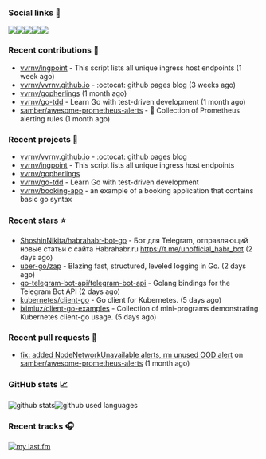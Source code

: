 ### Social links 🔗
[![](https://img.shields.io/badge/gitub.io-100000?style=for-the-badge&logo=github&logoColor=white&style=flat-square)](https://vvrnv.github.io/)[![](https://img.shields.io/badge/linkedin-0077B5?style=for-the-badge&logo=linkedin&logoColor=white&style=flat-square)](https://www.linkedin.com/in/valery-voronov)[![](https://img.shields.io/badge/telegram-2CA5E0?style=for-the-badge&logo=telegram&logoColor=white&style=flat-square)](https://t.me/vvoronov)[![](https://img.shields.io/badge/last.fm-D51007?style=for-the-badge&logo=last.fm&logoColor=white&style=flat-square)](https://www.last.fm/user/valera_88)[![](https://img.shields.io/badge/strava-FC4C02?style=for-the-badge&logo=strava&logoColor=white&style=flat-square)](https://www.strava.com/athletes/72534161)

### Recent contributions 👷

- [vvrnv/ingpoint](https://github.com/vvrnv/ingpoint) - This script lists all unique ingress host endpoints (1 week ago)
- [vvrnv/vvrnv.github.io](https://github.com/vvrnv/vvrnv.github.io) - :octocat: github pages blog (3 weeks ago)
- [vvrnv/gopherlings](https://github.com/vvrnv/gopherlings) (1 month ago)
- [vvrnv/go-tdd](https://github.com/vvrnv/go-tdd) - Learn Go with test-driven development (1 month ago)
- [samber/awesome-prometheus-alerts](https://github.com/samber/awesome-prometheus-alerts) - 🚨 Collection of Prometheus alerting rules (1 month ago)

### Recent projects 💩

- [vvrnv/vvrnv.github.io](https://github.com/vvrnv/vvrnv.github.io) - :octocat: github pages blog
- [vvrnv/ingpoint](https://github.com/vvrnv/ingpoint) - This script lists all unique ingress host endpoints
- [vvrnv/gopherlings](https://github.com/vvrnv/gopherlings)
- [vvrnv/go-tdd](https://github.com/vvrnv/go-tdd) - Learn Go with test-driven development
- [vvrnv/booking-app](https://github.com/vvrnv/booking-app) - an example of a booking application that contains basic go syntax

### Recent stars ⭐

- [ShoshinNikita/habrahabr-bot-go](https://github.com/ShoshinNikita/habrahabr-bot-go) - Бот для Telegram, отправляющий новые статьи с сайта Habrahabr.ru https://t.me/unofficial_habr_bot (2 days ago)
- [uber-go/zap](https://github.com/uber-go/zap) - Blazing fast, structured, leveled logging in Go. (2 days ago)
- [go-telegram-bot-api/telegram-bot-api](https://github.com/go-telegram-bot-api/telegram-bot-api) - Golang bindings for the Telegram Bot API (2 days ago)
- [kubernetes/client-go](https://github.com/kubernetes/client-go) - Go client for Kubernetes. (5 days ago)
- [iximiuz/client-go-examples](https://github.com/iximiuz/client-go-examples) - Collection of mini-programs demonstrating Kubernetes client-go usage. (5 days ago)

### Recent pull requests 🔨

- [fix: added NodeNetworkUnavailable alerts, rm unused OOD alert](https://github.com/samber/awesome-prometheus-alerts/pull/318) on [samber/awesome-prometheus-alerts](https://github.com/samber/awesome-prometheus-alerts) (1 month ago)

### GitHub stats 📈
![github stats](https://github-readme-stats.vercel.app/api?username=vvrnv&count_private=true&hide_title=true&theme=dark)![github used languages](https://github-readme-stats.vercel.app/api/top-langs?username=vvrnv&theme=dark&locale=en)

### Recent tracks 🎧
[![my last.fm](https://lastfm-recently-played.vercel.app/api?user=valera_88)](https://www.last.fm/user/valera_88)

